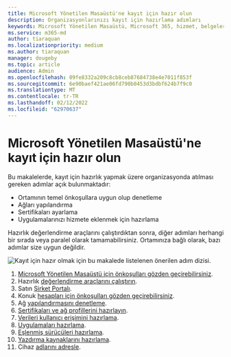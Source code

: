 ```yaml
---
title: Microsoft Yönetilen Masaüstü'ne kayıt için hazır olun
description: Organizasyonlarınızı kayıt için hazırlama adımları
keywords: Microsoft Yönetilen Masaüstü, Microsoft 365, hizmet, belgeler
ms.service: m365-md
author: tiaraquan
ms.localizationpriority: medium
ms.author: tiaraquan
manager: dougeby
ms.topic: article
audience: Admin
ms.openlocfilehash: 09fe8332a209c8cb8ceb87684738e4e7011f853f
ms.sourcegitcommit: 6e90baef421ae06fd790b0453d3bdbf624b7f9c0
ms.translationtype: MT
ms.contentlocale: tr-TR
ms.lasthandoff: 02/12/2022
ms.locfileid: "62970637"
---
```

# <a name="get-ready-for-enrollment-in-microsoft-managed-desktop"></a>Microsoft Yönetilen Masaüstü'ne kayıt için hazır olun

Bu makalelerde, kayıt için hazırlık yapmak üzere organizasyonda atılması gereken adımlar açık bulunmaktadır:

- Ortamının temel önkoşullara uygun olup denetleme
- Ağları yapılandırma
- Sertifikaları ayarlama
- Uygulamalarınızı hizmete eklenmek için hazırlama

Hazırlık değerlendirme araçlarını çalıştırdıktan sonra, diğer adımları herhangi bir sırada veya paralel olarak tamamabilirsiniz. Ortamınıza bağlı olarak, bazı adımlar size uygun değildir.

![Kayıt için hazır olmak için bu makalede listelenen önerilen adım dizisi.](../../media/mmd-getready-sequence.png)

1. [Microsoft Yönetilen Masaüstü için önkoşulları gözden geçirebilirsiniz](prerequisites.md).
1. Hazırlık [değerlendirme araçlarını çalıştırın](readiness-assessment-tool.md).
1. Satın [Şirket Portalı](../get-started/company-portal.md).
1. Konuk [hesapları için önkoşulları gözden geçirebilirsiniz](guest-accounts.md).
1. Ağ [yapılandırmasını denetleme](network.md).
1. [Sertifikaları ve ağ profillerini hazırlayın](certs-wifi-lan.md).
1. [Verileri kullanıcı erişimini hazırlama](authentication.md).
1. [Uygulamaları hazırlama](apps.md).
1. [Eşlenmiş sürücüleri hazırlama](mapped-drives.md).
1. [Yazdırma kaynaklarını hazırlama](printing.md).
1. Cihaz [adlarını adresle](address-device-names.md).
